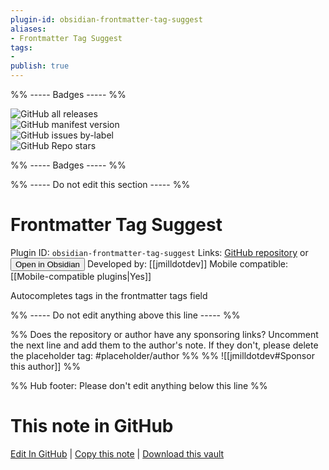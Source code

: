 ```yaml
---
plugin-id: obsidian-frontmatter-tag-suggest
aliases:
- Frontmatter Tag Suggest
tags: 
- 
publish: true
---
```


%% ----- Badges ----- %%

![GitHub all releases](https://img.shields.io/github/downloads/jmilldotdev/obsidian-frontmatter-tag-suggest/total?color=573E7A&logo=github&style=for-the-badge)   
![GitHub manifest version](https://img.shields.io/github/manifest-json/v/jmilldotdev/obsidian-frontmatter-tag-suggest?color=573E7A&logo=github&style=for-the-badge)   
![GitHub issues by-label](https://img.shields.io/github/issues/jmilldotdev/obsidian-frontmatter-tag-suggest/help%20wanted?color=573E7A&logo=github&style=for-the-badge)   
![GitHub Repo stars](https://img.shields.io/github/stars/jmilldotdev/obsidian-frontmatter-tag-suggest?color=573E7A&logo=github&style=for-the-badge)

%% ----- Badges ----- %%

%% ----- Do not edit this section ----- %%

# Frontmatter Tag Suggest

Plugin ID: `obsidian-frontmatter-tag-suggest`
Links: [GitHub repository](https://github.com/jmilldotdev/obsidian-frontmatter-tag-suggest) or [<button id=HH>Open in Obsidian</button>](obsidian://show-plugin?id=obsidian-frontmatter-tag-suggest)
Developed by: [[jmilldotdev]]
Mobile compatible: [[Mobile-compatible plugins|Yes]]

Autocompletes tags in the frontmatter tags field

%% ----- Do not edit anything above this line ----- %% 

%% Does the repository or author have any sponsoring links? Uncomment the next line and add them to the author's note. If they don't, please delete the placeholder tag: #placeholder/author %%
%% ![[jmilldotdev#Sponsor this author]] %%

%% Hub footer: Please don't edit anything below this line %%

# This note in GitHub

<span class="git-footer">[Edit In GitHub](https://github.dev/obsidian-community/obsidian-hub/blob/main/02%20-%20Community%20Expansions/02.05%20All%20Community%20Expansions/Plugins/obsidian-frontmatter-tag-suggest.md "git-hub-edit-note") | [Copy this note](https://raw.githubusercontent.com/obsidian-community/obsidian-hub/main/02%20-%20Community%20Expansions/02.05%20All%20Community%20Expansions/Plugins/obsidian-frontmatter-tag-suggest.md "git-hub-copy-note") | [Download this vault](https://github.com/obsidian-community/obsidian-hub/archive/refs/heads/main.zip "git-hub-download-vault") </span>
